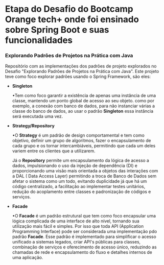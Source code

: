 
# Etapa do Desafio do Bootcamp Orange tech+ onde foi ensinado sobre Spring Boot e suas funcionalidades

### Explorando Padrões de Projetos na Prática com Java

Repositório com as implementações dos padrões de projeto explorados no Desafio "Explorando Padrões de Projetos na Prática com Java". Este projeto teve como foco explorar padrões usando o Spring Framework, são eles:

- **Singleton**

  •Tem como foco garantir a existência de apenas uma instância de uma classe, mantendo um ponto global de acesso ao seu objeto.  como por exemplo, a conexão com banco de dados, para não instanciar várias a classe do banco de dados, ao usar o padrão **Singleton** essa instância será executada uma vez.

- **Strategy/Repository**

  •O **Strategy**  é um padrão de design comportamental e tem como objetivo, definir um grupo de algoritmos, fazer o encapsulamento de cada grupo e os tornar intercambiáveis, permitindo que cada um deles variem entre os clientes que a utilizarem.

  Já o **Repository** permite um encapsulamento da lógica de acesso a dados, impulsionando o uso da injeção de dependência (DI) e proporcionando uma visão mais orientada a objetos das interações com a DAL ( Data Access Layer) permitindo a troca de Banco de Dados sem afetar o sistema como um todo, evitando duplicidade já que há um código centralizado, a facilitação ao implementar testes unitários, redução do acoplamento entre classes e padronização de códigos e serviços.

- **Facade**

  •O **Facade** é um padrão estrutural que tem como foco encapsular uma lógica complicada de uma interface de alto nível, tornando sua utilização mais fácil e simples. Por isso que toda API (Application Programming Interface) pode ser considerada uma implementação pdo padrão **Facade**. Esse padrão é implementado para simplificar o acesso unificado a sistemas legados, criar API's públicas para classes, combinação de serviços e oferecimento de acesso único, reduzindo as chamadas de rede e encapsulamento do fluxo e detalhes internos de uma aplicação.
